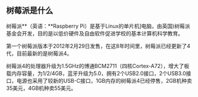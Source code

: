 ## 树莓派是什么

树莓派**（英语：**Raspberry Pi）是基于Linux的单片机]电脑，由英国)树莓派基金会开发，目的是以低价硬件及自由软件促进学校的基本计算机科学教育。

第一个树莓派版本于2012年2月29日发售，在这8年时间里，树莓派已经更新了4代，目前最新的是树莓派4。

树莓派4的处理器升级为1.5GHz的博通BCM2711（四核Cortex-A72），增大了板载内存容量，为1/2/4GB，蓝牙升级为5.0，拥有2个USB2.0接口，2个USB3.0接口，电源也采用了较新的USB-C接口，1GB内存的树莓派4已经停售，2GB机种卖35美元，4GB机种卖55美元。